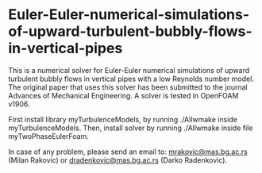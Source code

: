 # Euler-Euler-numerical-simulations-of-upward-turbulent-bubbly-flows-in-vertical-pipes

This is a numerical solver for Euler-Euler numerical simulations of upward turbulent bubbly flows in vertical pipes with a low Reynolds number model. The original paper that uses this solver has been submitted to the journal Advances of Mechanical Engineering. A solver is tested in OpenFOAM v1906. 

First install library myTurbulenceModels, by running ./Allwmake inside myTurbulenceModels. Then, install solver by running ./Allwmake inside file myTwoPhaseEulerFoam.

In case of any problem, please send an email to: mrakovic@mas.bg.ac.rs (Milan Rakovic) or dradenkovic@mas.bg.ac.rs (Darko Radenkovic).
